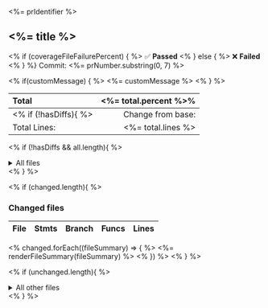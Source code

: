 <%= prIdentifier %>

## <%= title %>

<% if (coverageFileFailurePercent) { %>
:white_check_mark: **Passed**
<% } else { %>
:x: **Failed**
<% } %}
Commit: <%= prNumber.substring(0, 7) %>

<% if(customMessage) { %>
<%= customMessage %>
<% } %>

<!-- Totals -->
| Total             | <%= total.percent %>% |
| :---------------- | --------------------: |
<% if (!hasDiffs){ %>| Change from base: |    <%= total.diff %>% |<% } %>
| Total Lines:      |    <%= total.lines %> |

<!-- All files, if diffs aren't present -->
<% if (!hasDiffs && all.length){ %>
<details>
<summary markdown="span">
All files
</summary>

| File | Stmts | Branch | Funcs | Lines |
| ---- | ----- | ------ | ----- | ----- |
<% all.forEach((fileSummary) => { %>
<%= renderFileSummary(fileSummary) %>
<% }) %>
</details>
<% } %>


<!-- Changed files -->
<% if (changed.length){ %>
### Changed files

| File | Stmts | Branch | Funcs | Lines |
| ---- | ----- | ------ | ----- | ----- |
<% changed.forEach((fileSummary) => { %>
<%= renderFileSummary(fileSummary) %>
<% }) %>
<% } %>

<!-- Unchanged files -->
<% if (unchanged.length){ %>
<details>
<summary markdown="span">
All other files
</summary>

| File | Stmts | Branch | Funcs | Lines |
| ---- | ----- | ------ | ----- | ----- |
<% unchanged.forEach((fileSummary) => { %>
<%= renderFileSummary(fileSummary) %>
<% }) %>
</details>
<% } %>